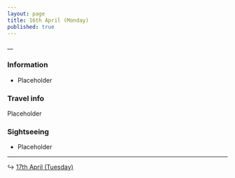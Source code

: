 ```yaml
---
layout: page
title: 16th April (Monday)
published: true
---
```

__

### Information

- Placeholder

### Travel info

Placeholder

### Sightseeing

- Placeholder

<hr>

↪ [17th April (Tuesday)](/days/korea/17apr)
